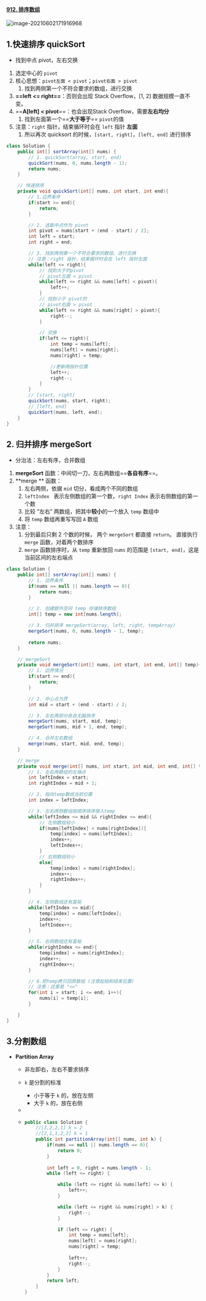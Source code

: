 #### [912. 排序数组](https://leetcode-cn.com/problems/sort-an-array/)

![image-20210602171916968](https://raw.githubusercontent.com/TWDH/Leetcode-From-Zero/pictures/img/image-20210602171916968.png)

## 1.快速排序 quickSort

* 找到中点 pivot，左右交换

1. 选定中心的 `pivot`
2. 核心思想：`pivot左面 < pivot`；`pivot右面 > pivot`
   1. 找到两侧第一个不符合要求的数组，进行交换
3. **==left <= right==**：否则会出现 Stack Overflow，[1, 2] 数据规模一直不变。
4. ==**A[left] < pivot**==：也会出现Stack Overflow，需要**左右均分**
   1. 找到左面第一个==**大于等于**== `pivot`的值
5. 注意：`right` 指针，结束循环时会在 `left` 指针 **左面**
   1. 所以再次 quicksort 的时候，`[start, right]`，`[left, end]` 进行排序

```java
class Solution {
    public int[] sortArray(int[] nums) {
        // 1. quickSort(array, start, end)
        quickSort(nums, 0, nums.length - 1);
        return nums;
    }

    // 快速排序
    private void quickSort(int[] nums, int start, int end){
        // 1.边界条件
        if(start >= end){
            return;
        }

        // 2. 选取中点作为 pivot
        int pivot = nums[start + (end - start) / 2];
        int left = start;
        int right = end;

        // 3. 找到两侧第一个不符合要求的数组，进行交换
        // 注意：right 指针，结束循环时会在 left 指针左面
        while(left <= right){
            // 找到大于的pivot
            // pivot左面 < pivot
            while(left <= right && nums[left] < pivot){
                left++;
            }
            // 找到小于 pivot的
            // pivot右面 > pivot
            while(left <= right && nums[right] > pivot){
                right--;
            }

            // 交换
            if(left <= right){
                int temp = nums[left];
                nums[left] = nums[right];
                nums[right] = temp;

                //更新两指针位置
                left++;
                right--;
            }
        }
        // [start, right] 
        quickSort(nums, start, right);
        // [left, end]
        quickSort(nums, left, end);
    }
}
```

## 2. 归并排序 mergeSort

* 分治法：左右有序，合并数组

1. **mergeSort** 函数：中间切一刀，左右两数组==**各自有序**==。
2. **merge ** 函数：
   1. 左右两侧，依据 `mid` 切分，看成两个不同的数组
   2. `leftIndex ` 表示左侧数组的第一个数，`right Index` 表示右侧数组的第一个数
   3. 比较 “左右” 两数组，把其中**较小**的一个放入 `temp` 数组中
   4. 将 `temp` 数组再重写写回 `A` 数组
3. 注意：
   1. 分到最后只剩 2 个数的时候， 两个 `mergeSort` 都直接 `return`。 直接执行 `merge` 函数，对着两个数排序
   2. `merge` 函数排序时，从 `temp` 重新放回 `nums` 的范围是 `[start, end]`，这是当前区间的左右端点

```java
class Solution {
    public int[] sortArray(int[] nums) {
        // 1. 边界条件
        if(nums == null || nums.length == 0){
            return nums;
        }

        // 2. 创建额外空间 temp 存储排序数组
        int[] temp = new int[nums.length];

        // 3. 归并排序 mergeSort(array, left, right, tempArray)
        mergeSort(nums, 0, nums.length - 1, temp);
        
        return nums;
    }

    // mergeSort
    private void mergeSort(int[] nums, int start, int end, int[] temp){
        // 1. 边界情况
        if(start >= end){
            return;
        }

        // 2. 中心点为界
        int mid = start + (end - start) / 2;

        // 3. 左右两部分各自无脑排序
        mergeSort(nums, start, mid, temp);
        mergeSort(nums, mid + 1, end, temp);

        // 4. 合并左右数组
        merge(nums, start, mid, end, temp);
    }

    // merge
    private void merge(int[] nums, int start, int mid, int end, int[] temp){
        // 1. 左右两数组的左端点
        int leftIndex = start;
        int rightIndex = mid + 1;

        // 2. 指向temp数组当前位置
        int index = leftIndex;

        // 3. 左右两侧数组按顺序排序填入temp
        while(leftIndex <= mid && rightIndex <= end){
            // 左侧数组较小
            if(nums[leftIndex] < nums[rightIndex]){
                temp[index] = nums[leftIndex];
                index++;
                leftIndex++;
            }
            // 右侧数组较小
            else{
                temp[index] = nums[rightIndex];
                index++;
                rightIndex++;
            }
        }

        // 4. 左侧数组还有富裕
        while(leftIndex <= mid){
            temp[index] = nums[leftIndex];
            index++;
            leftIndex++;
        }

        // 5. 右侧数组还有富裕
        while(rightIndex <= end){
            temp[index] = nums[rightIndex];
            index++;
            rightIndex++;
        }

        // 6.把temp拷贝回原数组 (注意起始和结束位置)
        // 注意：这里是 "<="
        for(int i = start; i <= end; i++){
            nums[i] = temp[i];
        }

    }
}
```

## 3.分割数组

* **Partition Array**

  * 非左即右，左右不要求排序

  * `k` 是分割的标准

    * 小于等于 `k` 的，放在左侧
    * 大于 `k` 的，放在右侧

  * 

  * ```java
    public class Solution {
    	//[3,2,2,1] k = 2
        //[2,1,1,2,2] k = 1
        public int partitionArray(int[] nums, int k) {
            if(nums == null || nums.length == 0){
                return 0;
            }
            
            int left = 0, right = nums.length - 1;
            while (left <= right) {
    
                while (left <= right && nums[left] <= k) {
                    left++;
                }
    
                while (left <= right && nums[right] > k) {
                    right--;
                }
    
                if (left <= right) {
                    int temp = nums[left];
                    nums[left] = nums[right];
                    nums[right] = temp;
                    
                    left++;
                    right--;
                }
            }
            return left;
        }
    }
    ```
